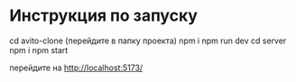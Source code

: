 # Инструкция по запуску

cd avito-clone (перейдите в папку проекта)
npm i
npm run dev 
cd server
npm i
npm start

перейдите на [http://localhost:5173/](http://localhost:5173/)
